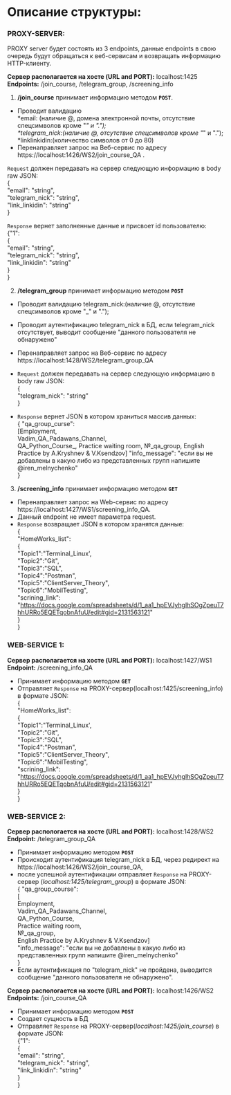 # Описание структуры:

### PROXY-SERVER:
PROXY server будет состоять из 3 endpoints, данные endpoints в свою очередь будут обращаться к веб-сервисам  и возвращать информацию HTTP-клиенту.

**Сервер располагается на хосте (URL and PORT):** localhost:1425  
**Endpoints:** /join_course, /telegram_group,  /screening_info

1) **/join_course**  принимает информацию методом **`POST`**.  
- Проводит валидацию    
	*email: (наличие @, домена электронной почты, отсутствие спецсимволов кроме "_" и ".");  
	*telegram_nick:(наличие @, отсутствие спецсимволов кроме "_" и ".");  
	*linklinkidin:(количество символов от 0 до 80)  
- Перенаправляет запрос на Веб-сервис по адресу https://localhost:1426/WS2/join_course_QA .

`Request` должен передавать на сервер следующую информацию в body raw JSON:  
{  
"email": "string",   
"telegram_nick": "string",   
"link_linkidin": "string"   
}   

`Response` вернет заполненные данные и присвоет id пользователю:  
{"1":  
	{  
	"email": "string",  
	"telegram_nick": "string",  
	"link_linkidin": "string"  
	}  
}  

2) **/telegram_group** принимает информацию методом **`POST`**  
- Проводит валидацию 
	telegram_nick:(наличие @, отсутствие спецсимволов кроме "_" и ".");  
- Проводит аутентификацию telegram_nick в БД, если telegram_nick отсутствует, выводит сообщение "данного пользователя не обнаружено"  
- Перенаправляет запрос на Веб-сервис по адресу https://localhost:1428/WS2/telegram_group_QA

- `Request` должен передавать на сервер следующую информацию в body raw JSON:  
{  
"telegram_nick": "string"  
}  

- `Response` вернет JSON в котором храниться массив данных:  
{ "qa_group_curse":  
		[Employment,  
		Vadim_QA_Padawans_Channel,  
		QA_Python_Course_,
		Practice waiting room,
		№_qa_group,
		English Practice by A.Kryshnev & V.Ksendzov]
  "info_message": "если вы не добавлены в какую либо из представленных групп напишите @iren_melnychenko"  
}  


3) **/screening_info** принимает информацию методом **`GET`**
- Перенаправляет запрос на Web-сервис по адресу https://localhost:1427/WS1/screening_info_QA.  
- Данный endpoint не имеет параметра request. 
- `Response` возвращает JSON в котором хранятся данные:  
{  
"HomeWorks_list":  
	{  
	"Topic1":"Terminal_Linux',  
	"Topic2":"Git",  
	"Topic3":"SQL",  
	"Topic4":"Postman",  
	"Topic5":"ClientServer_Theory",  
	"Topic6":"MobilTesting",  
	"scrining_link": "https://docs.google.com/spreadsheets/d/1_aa1_hpEVJyhglhSOgZpeuT7hhURRo5EQETqobnAfuU/edit#gid=2131563121"  
	}  
}  


### WEB-SERVICE 1:
**Сервер располагается на хосте (URL and PORT):** localhost:1427/WS1  
**Endpoint:** /screening_info_QA  
- Принимает информацию методом **`GET`**  
- Отправляет `Response`  на PROXY-сервер(localhost:1425/screening_info) в формате JSON:  
{  
"HomeWorks_list":  
{  
"Topic1":"Terminal_Linux',  
"Topic2":"Git",  
"Topic3":"SQL",  
"Topic4":"Postman",  
"Topic5":"ClientServer_Theory",  
"Topic6":"MobilTesting",  
"scrining_link": "https://docs.google.com/spreadsheets/d/1_aa1_hpEVJyhglhSOgZpeuT7hhURRo5EQETqobnAfuU/edit#gid=2131563121"  
}  
}  

### WEB-SERVICE 2:
**Сервер распологается на хосте (URL and PORT):** localhost:1428/WS2  
**Endpoint:** 	/telegram_group_QA  
- Принимает информацию методом **`POST`**  
- Происходит аутентификация telegram_nick в БД, через редирект на https://localhost:1426/WS2/join_course_QA, 
- после успешной аутентификации отправляет `Response`  на PROXY-сервер (*localhost:1425/telegram_group*) в формате JSON:  
{ "qa_group_course":  
[  
Employment,  
Vadim_QA_Padawans_Channel,  
QA_Python_Course,  
Practice waiting room,  
№_qa_group,  
English Practice by A.Kryshnev & V.Ksendzov]  
"info_message": "если вы не добавлены в какую либо из представленных групп напишите @iren_melnychenko"  
}  
- Если аутентификация по "telegram_nick" не пройдена, выводится сообщение "данного пользователя не обнаружено".  


**Сервер распологается на хосте (URL and PORT):** localhost:1426/WS2  
**Endpoints:** /join_course_QA  
- Принимает информацию методом **`POST`**  
- Создает сущность в БД  
- Отправляет `Response` на PROXY-сервер(*localhost:1425/join_course*) в формате JSON:  
{"1":  
{    
"email": "string",   
"telegram_nick": "string",  
"link_linkidin": "string"  
}  
}  

